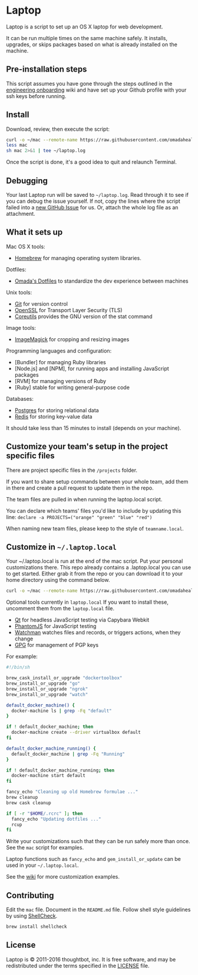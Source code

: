 Laptop
======

Laptop is a script to set up an OS X laptop for web development.

It can be run multiple times on the same machine safely.
It installs, upgrades, or skips packages
based on what is already installed on the machine.

Pre-installation steps
----------------------

This script assumes you have gone through the steps outlined in the
[engineering onboarding](https://wiki.omadahealth.net/doku.php?id=engineering:onboarding) wiki
and have set up your Github profile with your ssh keys before running.

Install
-------

Download, review, then execute the script:

```sh
curl -o ~/mac --remote-name https://raw.githubusercontent.com/omadahealth/laptop/master/mac
less mac
sh mac 2>&1 | tee ~/laptop.log
```

Once the script is done, it's a good idea to quit and relaunch Terminal.

Debugging
---------

Your last Laptop run will be saved to `~/laptop.log`.
Read through it to see if you can debug the issue yourself.
If not, copy the lines where the script failed into a
[new GitHub Issue](https://github.com/omadahealth/laptop/issues/new) for us.
Or, attach the whole log file as an attachment.

What it sets up
---------------

Mac OS X tools:

* [Homebrew] for managing operating system libraries.

[Homebrew]: http://brew.sh/

Dotfiles:

* [Omada's Dotfiles] to standardize the dev experience between machines

[Omada's Dotfiles]: https://github.com/omadahealth/dotfiles

Unix tools:

* [Git] for version control
* [OpenSSL] for Transport Layer Security (TLS)
* [Coreutils] provides the GNU version of the stat command

[Git]: https://git-scm.com/
[OpenSSL]: https://www.openssl.org/
[Coreutils]: http://www.gnu.org/software/coreutils/coreutils.html


Image tools:

* [ImageMagick] for cropping and resizing images

[ImageMagick]: http://www.imagemagick.org/script/index.php

Programming languages and configuration:

* [Bundler] for managing Ruby libraries
* [Node.js] and [NPM], for running apps and installing JavaScript packages
* [RVM] for managing versions of Ruby
* [Ruby] stable for writing general-purpose code

Databases:

* [Postgres] for storing relational data
* [Redis] for storing key-value data

[Postgres]: http://www.postgresql.org/
[Redis]: http://redis.io/

It should take less than 15 minutes to install (depends on your machine).

Customize your team's setup in the project specific files
------------------------------

There are project specific files in the `/projects` folder.

If you want to share setup commands between your whole team, add them in there and create a pull request to update them in the repo.

The team files are pulled in when running the laptop.local script.

You can declare which teams' files you'd like to include by updating this line:
`declare -a PROJECTS=("orange" "green" "blue" "red")`

When naming new team files, please keep to the style of `teamname.local`.

Customize in `~/.laptop.local`
------------------------------

Your ~/.laptop.local is run at the end of the mac script.
Put your personal customizations there.
This repo already contains a .laptop.local you can use to get started.
Either grab it from the repo or you can download it to your home directory using the command below.

```sh
curl -o ~/mac --remote-name https://raw.githubusercontent.com/omadahealth/laptop/master/.laptop.local
```

Optional tools currently in `laptop.local`
If you want to install these, uncomment them from the `laptop.local` file.

* [Qt] for headless JavaScript testing via Capybara Webkit
* [PhantomJS] for JavaScript testing
* [Watchman] watches files and records, or triggers actions, when they change
* [GPG] for management of PGP keys

[Qt]: http://qt-project.org/
[PhantomJS]: http://phantomjs.org/
[Watchman]: https://github.com/facebook/watchman
[GPG]: https://www.gnupg.org/

For example:

```sh
#!/bin/sh

brew_cask_install_or_upgrade "dockertoolbox"
brew_install_or_upgrade "go"
brew_install_or_upgrade "ngrok"
brew_install_or_upgrade "watch"

default_docker_machine() {
  docker-machine ls | grep -Fq "default"
}

if ! default_docker_machine; then
  docker-machine create --driver virtualbox default
fi

default_docker_machine_running() {
  default_docker_machine | grep -Fq "Running"
}

if ! default_docker_machine_running; then
  docker-machine start default
fi

fancy_echo "Cleaning up old Homebrew formulae ..."
brew cleanup
brew cask cleanup

if [ -r "$HOME/.rcrc" ]; then
  fancy_echo "Updating dotfiles ..."
  rcup
fi
```

Write your customizations such that they can be run safely more than once.
See the `mac` script for examples.

Laptop functions such as `fancy_echo` and
`gem_install_or_update`
can be used in your `~/.laptop.local`.

See the [wiki](https://github.com/thoughtbot/laptop/wiki)
for more customization examples.

Contributing
------------

Edit the `mac` file.
Document in the `README.md` file.
Follow shell style guidelines by using [ShellCheck].

```sh
brew install shellcheck
```

[ShellCheck]: http://www.shellcheck.net/about.html

License
-------

Laptop is © 2011-2016 thoughtbot, inc.
It is free software,
and may be redistributed under the terms specified in the [LICENSE] file.

[LICENSE]: LICENSE
